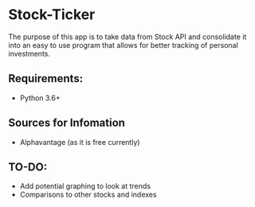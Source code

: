 # Stock-Ticker
The purpose of this app is to take data from Stock API and consolidate it into an easy to use program that allows for better tracking of personal investments. 
## Requirements:
- Python 3.6+

## Sources for Infomation
- Alphavantage (as it is free currently)

## TO-DO:
- Add potential graphing to look at trends
- Comparisons to other stocks and indexes



